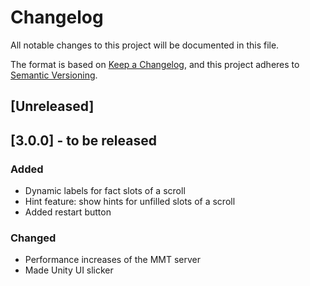 # Changelog
All notable changes to this project will be documented in this file.

The format is based on [Keep a Changelog](https://keepachangelog.com/en/1.0.0/),
and this project adheres to [Semantic Versioning](https://semver.org/spec/v2.0.0.html).

## [Unreleased]

## [3.0.0] - to be released

### Added
- Dynamic labels for fact slots of a scroll
- Hint feature: show hints for unfilled slots of a scroll
- Added restart button

### Changed
- Performance increases of the MMT server
- Made Unity UI slicker
